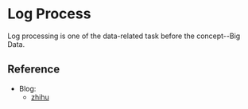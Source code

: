 # Log Process

Log processing is one of the data-related task before the concept--Big Data.

## Reference

* Blog:
    * [zhihu](http://zhuanlan.zhihu.com/p/20390103?refer=sangwf)
